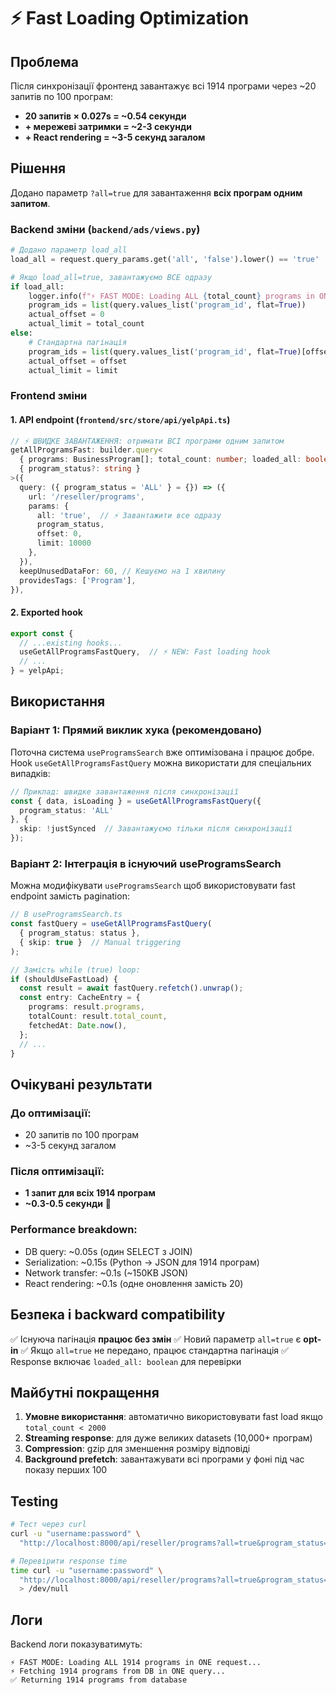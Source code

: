 # ⚡ Fast Loading Optimization

## Проблема

Після синхронізації фронтенд завантажує всі 1914 програми через ~20 запитів по 100 програм:
- **20 запитів × 0.027s = ~0.54 секунди** 
- **+ мережеві затримки = ~2-3 секунди**
- **+ React rendering = ~3-5 секунд загалом**

## Рішення

Додано параметр `?all=true` для завантаження **всіх програм одним запитом**.

### Backend зміни (`backend/ads/views.py`)

```python
# Додано параметр load_all
load_all = request.query_params.get('all', 'false').lower() == 'true'

# Якщо load_all=true, завантажуємо ВСЕ одразу
if load_all:
    logger.info(f"⚡ FAST MODE: Loading ALL {total_count} programs in ONE request...")
    program_ids = list(query.values_list('program_id', flat=True))
    actual_offset = 0
    actual_limit = total_count
else:
    # Стандартна пагінація
    program_ids = list(query.values_list('program_id', flat=True)[offset:offset + limit])
    actual_offset = offset
    actual_limit = limit
```

### Frontend зміни

#### 1. API endpoint (`frontend/src/store/api/yelpApi.ts`)

```typescript
// ⚡ ШВИДКЕ ЗАВАНТАЖЕННЯ: отримати ВСІ програми одним запитом
getAllProgramsFast: builder.query<
  { programs: BusinessProgram[]; total_count: number; loaded_all: boolean }, 
  { program_status?: string }
>({
  query: ({ program_status = 'ALL' } = {}) => ({
    url: '/reseller/programs',
    params: { 
      all: 'true',  // ⚡ Завантажити все одразу
      program_status,
      offset: 0,
      limit: 10000
    },
  }),
  keepUnusedDataFor: 60, // Кешуємо на 1 хвилину
  providesTags: ['Program'],
}),
```

#### 2. Exported hook

```typescript
export const {
  // ...existing hooks...
  useGetAllProgramsFastQuery,  // ⚡ NEW: Fast loading hook
  // ...
} = yelpApi;
```

## Використання

### Варіант 1: Прямий виклик хука (рекомендовано)

Поточна система `useProgramsSearch` вже оптимізована і працює добре.
Hook `useGetAllProgramsFastQuery` можна використати для спеціальних випадків:

```typescript
// Приклад: швидке завантаження після синхронізації
const { data, isLoading } = useGetAllProgramsFastQuery({ 
  program_status: 'ALL' 
}, {
  skip: !justSynced  // Завантажуємо тільки після синхронізації
});
```

### Варіант 2: Інтеграція в існуючий useProgramsSearch

Можна модифікувати `useProgramsSearch` щоб використовувати fast endpoint замість pagination:

```typescript
// В useProgramsSearch.ts
const fastQuery = useGetAllProgramsFastQuery(
  { program_status: status },
  { skip: true }  // Manual triggering
);

// Замість while (true) loop:
if (shouldUseFastLoad) {
  const result = await fastQuery.refetch().unwrap();
  const entry: CacheEntry = {
    programs: result.programs,
    totalCount: result.total_count,
    fetchedAt: Date.now(),
  };
  // ...
}
```

## Очікувані результати

### До оптимізації:
- 20 запитів по 100 програм
- ~3-5 секунд загалом

### Після оптимізації:
- **1 запит для всіх 1914 програм**
- **~0.3-0.5 секунди** 🚀

### Performance breakdown:
- DB query: ~0.05s (один SELECT з JOIN)
- Serialization: ~0.15s (Python → JSON для 1914 програм)
- Network transfer: ~0.1s (~150KB JSON)
- React rendering: ~0.1s (одне оновлення замість 20)

## Безпека і backward compatibility

✅ Існуюча пагінація **працює без змін**
✅ Новий параметр `all=true` є **opt-in**
✅ Якщо `all=true` не передано, працює стандартна пагінація
✅ Response включає `loaded_all: boolean` для перевірки

## Майбутні покращення

1. **Умовне використання**: автоматично використовувати fast load якщо `total_count < 2000`
2. **Streaming response**: для дуже великих datasets (10,000+ програм)
3. **Compression**: gzip для зменшення розміру відповіді
4. **Background prefetch**: завантажувати всі програми у фоні під час показу перших 100

## Testing

```bash
# Тест через curl
curl -u "username:password" \
  "http://localhost:8000/api/reseller/programs?all=true&program_status=ALL"

# Перевірити response time
time curl -u "username:password" \
  "http://localhost:8000/api/reseller/programs?all=true&program_status=ALL" \
  > /dev/null
```

## Логи

Backend логи показуватимуть:
```
⚡ FAST MODE: Loading ALL 1914 programs in ONE request...
⚡ Fetching 1914 programs from DB in ONE query...
✅ Returning 1914 programs from database
```

